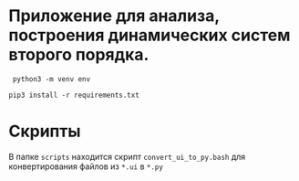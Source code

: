 # Приложение для анализа, построения динамических систем второго порядка. 




```  python3 -m venv env ```

``` pip3 install -r requirements.txt ```


# Скрипты 

В папке `scripts` находится скрипт ```convert_ui_to_py.bash``` для конвертирования файлов из ```*.ui``` в ```*.py```